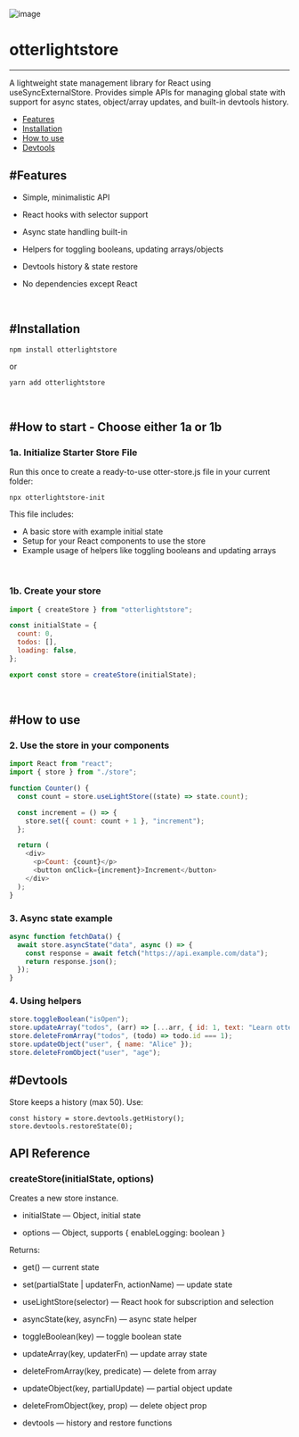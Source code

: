 ![image](https://github.com/user-attachments/assets/665bf2f5-878a-4922-845e-58ee63aa5497)


# otterlightstore
----------------
A lightweight state management library for React using useSyncExternalStore. Provides simple APIs for managing global state with support for async states, object/array updates, and built-in devtools history.

- [Features](#features)
- [Installation](#installation)
- [How to use](#how-to-use)
- [Devtools](#devtools)


#Features
--------

*   Simple, minimalistic API
    
*   React hooks with selector support
    
*   Async state handling built-in
    
*   Helpers for toggling booleans, updating arrays/objects
    
*   Devtools history & state restore
    
*   No dependencies except React

<br>

#Installation
------------

`npm install otterlightstore   `

or

`yarn add otterlightstore   `

<br>

#How to start - Choose either 1a or 1b
-----

### 1a\. Initialize Starter Store File
Run this once to create a ready-to-use otter-store.js file in your current folder:

`npx otterlightstore-init`

This file includes:

* A basic store with example initial state
* Setup for your React components to use the store
* Example usage of helpers like toggling booleans and updating arrays

<br>

### 1b\. Create your store

```js
import { createStore } from "otterlightstore";

const initialState = {
  count: 0,
  todos: [],
  loading: false,
};

export const store = createStore(initialState);
```

<br>

#How to use
---------

### 2\. Use the store in your components

```js
import React from "react";
import { store } from "./store";

function Counter() {
  const count = store.useLightStore((state) => state.count);

  const increment = () => {
    store.set({ count: count + 1 }, "increment");
  };

  return (
    <div>
      <p>Count: {count}</p>
      <button onClick={increment}>Increment</button>
    </div>
  );
}
```

### 3\. Async state example

```js
async function fetchData() {
  await store.asyncState("data", async () => {
    const response = await fetch("https://api.example.com/data");
    return response.json();
  });
}
```

### 4\. Using helpers

```js
store.toggleBoolean("isOpen");
store.updateArray("todos", (arr) => [...arr, { id: 1, text: "Learn otterlightstore" }]);
store.deleteFromArray("todos", (todo) => todo.id === 1);
store.updateObject("user", { name: "Alice" });
store.deleteFromObject("user", "age");   
````

  

#Devtools
--------

Store keeps a history (max 50). Use:

`const history = store.devtools.getHistory();  store.devtools.restoreState(0);   `

API Reference
-------------

### createStore(initialState, options)

Creates a new store instance.

*   initialState — Object, initial state
    
*   options — Object, supports { enableLogging: boolean }
    

Returns:

*   get() — current state
    
*   set(partialState | updaterFn, actionName) — update state
    
*   useLightStore(selector) — React hook for subscription and selection
    
*   asyncState(key, asyncFn) — async state helper
    
*   toggleBoolean(key) — toggle boolean state
    
*   updateArray(key, updaterFn) — update array state
    
*   deleteFromArray(key, predicate) — delete from array
    
*   updateObject(key, partialUpdate) — partial object update
    
*   deleteFromObject(key, prop) — delete object prop
    
*   devtools — history and restore functions
